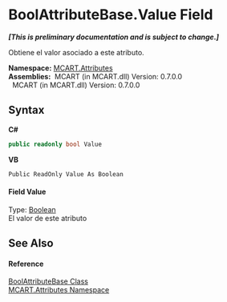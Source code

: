 # BoolAttributeBase.Value Field
 _**\[This is preliminary documentation and is subject to change.\]**_

Obtiene el valor asociado a este atributo.

**Namespace:**&nbsp;<a href="149c1cbf-2082-5e41-e423-c506e9b98202">MCART.Attributes</a><br />**Assemblies:**&nbsp;&nbsp;MCART (in MCART.dll) Version: 0.7.0.0<br />&nbsp;&nbsp;MCART (in MCART.dll) Version: 0.7.0.0<br />

## Syntax

**C#**<br />
``` C#
public readonly bool Value
```

**VB**<br />
``` VB
Public ReadOnly Value As Boolean
```


#### Field Value
Type: <a href="http://msdn2.microsoft.com/es-es/library/a28wyd50" target="_blank">Boolean</a><br />El valor de este atributo

## See Also


#### Reference
<a href="5532283d-ae90-777d-6d31-d82eff8cff30">BoolAttributeBase Class</a><br /><a href="149c1cbf-2082-5e41-e423-c506e9b98202">MCART.Attributes Namespace</a><br />